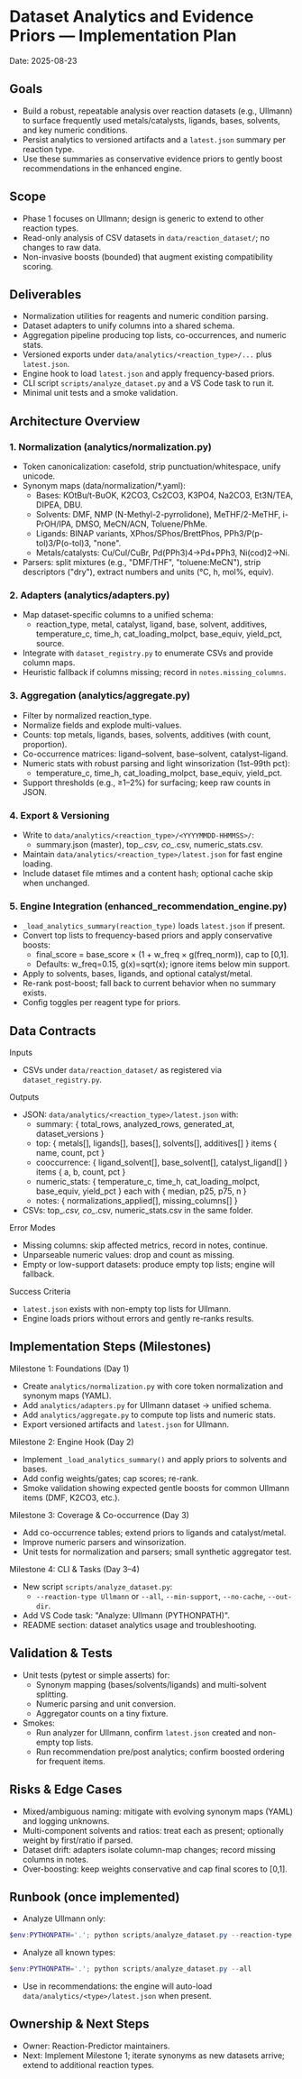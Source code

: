 # Dataset Analytics and Evidence Priors — Implementation Plan

Date: 2025-08-23

## Goals

- Build a robust, repeatable analysis over reaction datasets (e.g., Ullmann) to surface frequently used metals/catalysts, ligands, bases, solvents, and key numeric conditions.
- Persist analytics to versioned artifacts and a `latest.json` summary per reaction type.
- Use these summaries as conservative evidence priors to gently boost recommendations in the enhanced engine.

## Scope

- Phase 1 focuses on Ullmann; design is generic to extend to other reaction types.
- Read-only analysis of CSV datasets in `data/reaction_dataset/`; no changes to raw data.
- Non-invasive boosts (bounded) that augment existing compatibility scoring.

## Deliverables

- Normalization utilities for reagents and numeric condition parsing.
- Dataset adapters to unify columns into a shared schema.
- Aggregation pipeline producing top lists, co-occurrences, and numeric stats.
- Versioned exports under `data/analytics/<reaction_type>/...` plus `latest.json`.
- Engine hook to load `latest.json` and apply frequency-based priors.
- CLI script `scripts/analyze_dataset.py` and a VS Code task to run it.
- Minimal unit tests and a smoke validation.

## Architecture Overview

### 1. Normalization (analytics/normalization.py)

- Token canonicalization: casefold, strip punctuation/whitespace, unify unicode.
- Synonym maps (data/normalization/*.yaml):
  - Bases: KOtBu/t-BuOK, K2CO3, Cs2CO3, K3PO4, Na2CO3, Et3N/TEA, DIPEA, DBU.
  - Solvents: DMF, NMP (N-Methyl-2-pyrrolidone), MeTHF/2-MeTHF, i-PrOH/IPA, DMSO, MeCN/ACN, Toluene/PhMe.
  - Ligands: BINAP variants, XPhos/SPhos/BrettPhos, PPh3/P(p-tol)3/P(o-tol)3, "none".
  - Metals/catalysts: Cu/CuI/CuBr, Pd(PPh3)4→Pd+PPh3, Ni(cod)2→Ni.
- Parsers: split mixtures (e.g., "DMF/THF", "toluene:MeCN"), strip descriptors ("dry"), extract numbers and units (°C, h, mol%, equiv).

### 2. Adapters (analytics/adapters.py)

- Map dataset-specific columns to a unified schema:
  - reaction_type, metal, catalyst, ligand, base, solvent, additives,
    temperature_c, time_h, cat_loading_molpct, base_equiv, yield_pct, source.
- Integrate with `dataset_registry.py` to enumerate CSVs and provide column maps.
- Heuristic fallback if columns missing; record in `notes.missing_columns`.

### 3. Aggregation (analytics/aggregate.py)

- Filter by normalized reaction_type.
- Normalize fields and explode multi-values.
- Counts: top metals, ligands, bases, solvents, additives (with count, proportion).
- Co-occurrence matrices: ligand–solvent, base–solvent, catalyst–ligand.
- Numeric stats with robust parsing and light winsorization (1st–99th pct):
  - temperature_c, time_h, cat_loading_molpct, base_equiv, yield_pct.
- Support thresholds (e.g., ≥1–2%) for surfacing; keep raw counts in JSON.

### 4. Export & Versioning

- Write to `data/analytics/<reaction_type>/<YYYYMMDD-HHMMSS>/`:
  - summary.json (master), top_*.csv, co_*.csv, numeric_stats.csv.
- Maintain `data/analytics/<reaction_type>/latest.json` for fast engine loading.
- Include dataset file mtimes and a content hash; optional cache skip when unchanged.

### 5. Engine Integration (enhanced_recommendation_engine.py)

- `_load_analytics_summary(reaction_type)` loads `latest.json` if present.
- Convert top lists to frequency-based priors and apply conservative boosts:
  - final_score = base_score × (1 + w_freq × g(freq_norm)), cap to [0,1].
  - Defaults: w_freq=0.15, g(x)=sqrt(x); ignore items below min support.
- Apply to solvents, bases, ligands, and optional catalyst/metal.
- Re-rank post-boost; fall back to current behavior when no summary exists.
- Config toggles per reagent type for priors.

## Data Contracts

Inputs

- CSVs under `data/reaction_dataset/` as registered via `dataset_registry.py`.

Outputs

- JSON: `data/analytics/<reaction_type>/latest.json` with:
  - summary: { total_rows, analyzed_rows, generated_at, dataset_versions }
  - top: { metals[], ligands[], bases[], solvents[], additives[] } items { name, count, pct }
  - cooccurrence: { ligand_solvent[], base_solvent[], catalyst_ligand[] } items { a, b, count, pct }
  - numeric_stats: { temperature_c, time_h, cat_loading_molpct, base_equiv, yield_pct } each with { median, p25, p75, n }
  - notes: { normalizations_applied[], missing_columns[] }
- CSVs: top_*.csv, co_*.csv, numeric_stats.csv in the same folder.

Error Modes

- Missing columns: skip affected metrics, record in notes, continue.
- Unparseable numeric values: drop and count as missing.
- Empty or low-support datasets: produce empty top lists; engine will fallback.

Success Criteria

- `latest.json` exists with non-empty top lists for Ullmann.
- Engine loads priors without errors and gently re-ranks results.

## Implementation Steps (Milestones)

Milestone 1: Foundations (Day 1)

- Create `analytics/normalization.py` with core token normalization and synonym maps (YAML).
- Add `analytics/adapters.py` for Ullmann dataset -> unified schema.
- Add `analytics/aggregate.py` to compute top lists and numeric stats.
- Export versioned artifacts and `latest.json` for Ullmann.

Milestone 2: Engine Hook (Day 2)

- Implement `_load_analytics_summary()` and apply priors to solvents and bases.
- Add config weights/gates; cap scores; re-rank.
- Smoke validation showing expected gentle boosts for common Ullmann items (DMF, K2CO3, etc.).

Milestone 3: Coverage & Co-occurrence (Day 3)

- Add co-occurrence tables; extend priors to ligands and catalyst/metal.
- Improve numeric parsers and winsorization.
- Unit tests for normalization and parsers; small synthetic aggregator test.

Milestone 4: CLI & Tasks (Day 3–4)

- New script `scripts/analyze_dataset.py`:
  - `--reaction-type Ullmann` or `--all`, `--min-support`, `--no-cache`, `--out-dir`.
- Add VS Code task: "Analyze: Ullmann (PYTHONPATH)".
- README section: dataset analytics usage and troubleshooting.

## Validation & Tests

- Unit tests (pytest or simple asserts) for:
  - Synonym mapping (bases/solvents/ligands) and multi-solvent splitting.
  - Numeric parsing and unit conversion.
  - Aggregator counts on a tiny fixture.
- Smokes:
  - Run analyzer for Ullmann, confirm `latest.json` created and non-empty top lists.
  - Run recommendation pre/post analytics; confirm boosted ordering for frequent items.

## Risks & Edge Cases

- Mixed/ambiguous naming: mitigate with evolving synonym maps (YAML) and logging unknowns.
- Multi-component solvents and ratios: treat each as present; optionally weight by first/ratio if parsed.
- Dataset drift: adapters isolate column-map changes; record missing columns in notes.
- Over-boosting: keep weights conservative and cap final scores to [0,1].

## Runbook (once implemented)

- Analyze Ullmann only:

```powershell
$env:PYTHONPATH='.'; python scripts/analyze_dataset.py --reaction-type "Ullmann"
```

- Analyze all known types:

```powershell
$env:PYTHONPATH='.'; python scripts/analyze_dataset.py --all
```

- Use in recommendations: the engine will auto-load `data/analytics/<type>/latest.json` when present.

## Ownership & Next Steps

- Owner: Reaction-Predictor maintainers.
- Next: Implement Milestone 1; iterate synonyms as new datasets arrive; extend to additional reaction types.
